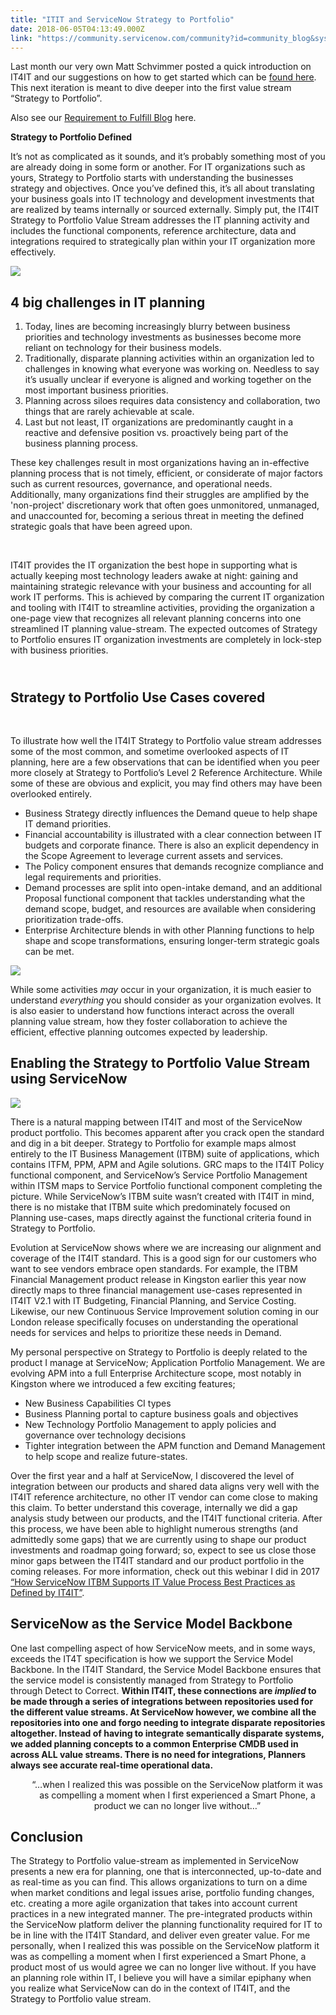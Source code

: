 ```yaml
---
title: "ITIT and ServiceNow Strategy to Portfolio"
date: 2018-06-05T04:13:49.000Z
link: "https://community.servicenow.com/community?id=community_blog&sys_id=151d4eb0db6e9b00feb1a851ca961924"
---
```

<p>Last month our very own Matt Schvimmer posted a quick introduction on IT4IT and our suggestions on how to get started which can be <a title="IT4IT" href="community?id&#61;community_blog&amp;sys_id&#61;b4626e7edb7d1b004837f3231f96196e" rel="nofollow">found here</a>. This next iteration is meant to dive deeper into the first value stream “Strategy to Portfolio”.</p>
<p>Also see our <a href="community?id&#61;community_blog&amp;sys_id&#61;067bb435db4397845ed4a851ca961981" rel="nofollow">Requirement to Fulfill Blog</a> here.</p>
<p><strong>Strategy to Portfolio Defined</strong></p>
<p>It’s not as complicated as it sounds, and it’s probably something most of you are already doing in some form or another. For IT organizations such as yours, Strategy to Portfolio starts with understanding the businesses strategy and objectives. Once you’ve defined this, it’s all about translating your business goals into IT technology and development investments that are realized by teams internally or sourced externally. Simply put, the IT4IT Strategy to Portfolio Value Stream addresses the IT planning activity and includes the functional components, reference architecture, data and integrations required to strategically plan within your IT organization more effectively.</p>
<p><img style="max-width: 100%; max-height: 480px;" src="6dd7ca7cdbaa9b00feb1a851ca961985.iix" /></p>
<h2><strong>4 big challenges in IT planning</strong></h2>
<ol><li>Today, lines are becoming increasingly blurry between business priorities and technology investments as businesses become more reliant on technology for their business models.</li><li>Traditionally, disparate planning activities within an organization led to challenges in knowing what everyone was working on. Needless to say it’s usually unclear if everyone is aligned and working together on the most important business priorities.</li><li>Planning across siloes requires data consistency and collaboration, two things that are rarely achievable at scale.</li><li>Last but not least, IT organizations are predominantly caught in a reactive and defensive position vs. proactively being part of the business planning process.</li></ol>
<p>These key challenges result in most organizations having an in-effective planning process that is not timely, efficient, or considerate of major factors such as current resources, governance, and operational needs.  Additionally, many organizations find their struggles are amplified by the &#39;non-project&#39; discretionary work that often goes unmonitored, unmanaged, and unaccounted for, becoming a serious threat in meeting the defined strategic goals that have been agreed upon.   </p>
<p> </p>
<p>IT4IT provides the IT organization the best hope in supporting what is actually keeping most technology leaders awake at night: gaining and maintaining strategic relevance with your business and accounting for all work IT performs. This is achieved by comparing the current IT organization and tooling with IT4IT to streamline activities, providing the organization a one-page view that recognizes all relevant planning concerns into one streamlined IT planning value-stream. The expected outcomes of Strategy to Portfolio ensures IT organization investments are completely in lock-step with business priorities.</p>
<h2><br /><strong>Strategy to Portfolio Use Cases covered</strong></h2>
<p> </p>
<p>To illustrate how well the IT4IT Strategy to Portfolio value stream addresses some of the most common, and sometime overlooked aspects of IT planning, here are a few observations that can be identified when you peer more closely at Strategy to Portfolio’s Level 2 Reference Architecture. While some of these are obvious and explicit, you may find others may have been overlooked entirely.<strong><br /></strong></p>
<ul><li>Business Strategy directly influences the Demand queue to help shape IT demand priorities.</li><li>Financial accountability is illustrated with a clear connection between IT budgets and corporate finance. There is also an explicit dependency in the Scope Agreement to leverage current assets and services.</li><li>The Policy component ensures that demands recognize compliance and legal requirements and priorities.</li><li>Demand processes are split into open-intake demand, and an additional Proposal functional component that tackles understanding what the demand scope, budget, and resources are available when considering prioritization trade-offs.</li><li>Enterprise Architecture blends in with other Planning functions to help shape and scope transformations, ensuring longer-term strategic goals can be met. </li></ul>
<p><img style="max-width: 100%; max-height: 480px;" src="24a94278dbea9b00feb1a851ca9619ce.iix" /></p>
<p>While some activities <em>may</em> occur in your organization, it is much easier to understand <em>everything</em> you should consider as your organization evolves. It is also easier to understand how functions interact across the overall planning value stream, how they foster collaboration to achieve the efficient, effective planning outcomes expected by leadership.</p>
<h2><strong>Enabling the Strategy to Portfolio Value Stream using ServiceNow</strong></h2>
<p><strong><img style="max-width: 100%; max-height: 480px;" src="ba0ac2bcdbea9b00feb1a851ca9619c3.iix" /></strong></p>
<p>There is a natural mapping between IT4IT and most of the ServiceNow product portfolio. This becomes apparent after you crack open the standard and dig in a bit deeper. Strategy to Portfolio for example maps almost entirely to the IT Business Management (ITBM) suite of applications, which contains ITFM, PPM, APM and Agile solutions. GRC maps to the IT4IT Policy functional component, and ServiceNow’s Service Portfolio Management within ITSM maps to Service Portfolio functional component completing the picture. While ServiceNow’s ITBM suite wasn’t created with IT4IT in mind, there is no mistake that ITBM suite which predominately focused on Planning use-cases, maps directly against the functional criteria found in Strategy to Portfolio.</p>
<p>Evolution at ServiceNow shows where we are increasing our alignment and coverage of the IT4IT standard. This is a good sign for our customers who want to see vendors embrace open standards. For example, the ITBM Financial Management product release in Kingston earlier this year now directly maps to three financial management use-cases represented in IT4IT V2.1 with IT Budgeting, Financial Planning, and Service Costing. Likewise, our new Continuous Service Improvement solution coming in our London release specifically focuses on understanding the operational needs for services and helps to prioritize these needs in Demand.</p>
<p>My personal perspective on Strategy to Portfolio is deeply related to the product I manage at ServiceNow; Application Portfolio Management. We are evolving APM into a full Enterprise Architecture scope, most notably in Kingston where we introduced a few exciting features;</p>
<ul><li>New Business Capabilities CI types</li><li>Business Planning portal to capture business goals and objectives</li><li>New Technology Portfolio Management to apply policies and governance over technology decisions</li><li>Tighter integration between the APM function and Demand Management to help scope and realize future-states.</li></ul>
<p>Over the first year and a half at ServiceNow, I discovered the level of integration between our products and shared data aligns very well with the IT4IT reference architecture, no other IT vendor can come close to making this claim. To better understand this coverage, internally we did a gap analysis study between our products, and the IT4IT functional criteria. After this process, we have been able to highlight numerous strengths (and admittedly some gaps) that we are currently using to shape our product investments and roadmap going forward; so, expect to see us close those minor gaps between the IT4IT standard and our product portfolio in the coming releases. For more information, check out this webinar I did in 2017 <a title="ITBM Supports IT4IT" href="https://www.servicenow.com/lpwbr/how-servicenow-itbm-supports-it-value-process-best-practices-as-defined-by-it4it.html" rel="nofollow">“How ServiceNow ITBM Supports IT Value Process Best Practices as Defined by IT4IT”</a>.</p>
<h2><strong>ServiceNow as the Service Model Backbone</strong></h2>
<p>One last compelling aspect of how ServiceNow meets, and in some ways, exceeds the IT4T specification is how we support the Service Model Backbone. In the IT4IT Standard, the Service Model Backbone ensures that the service model is consistently managed from Strategy to Portfolio through Detect to Correct. <strong>Within IT4IT, these connections are <em>implied</em> to be made through a series of integrations between repositories used for the different value streams. At ServiceNow however, we combine all the repositories into one and forgo needing to integrate disparate repositories altogether. Instead of having to integrate semantically disparate systems, we added planning concepts to a common Enterprise CMDB used in across ALL value streams. There is no need for integrations, Planners always see accurate real-time operational data.</strong></p>
<p style="text-align: center; padding-left: 30px;">“…when I realized this was possible on the ServiceNow platform it was as compelling a moment when I first experienced a Smart Phone, a product we can no longer live without…”</p>
<h2>Conclusion</h2>
<p>The Strategy to Portfolio value-stream as implemented in ServiceNow presents a new era for planning, one that is interconnected, up-to-date and as real-time as you can find. This allows organizations to turn on a dime when market conditions and legal issues arise, portfolio funding changes, etc. creating a more agile organization that takes into account current practices in a new integrated manner. The pre-integrated products within the ServiceNow platform deliver the planning functionality required for IT to be in line with the IT4IT Standard, and deliver even greater value. For me personally, when I realized this was possible on the ServiceNow platform it was as compelling a moment when I first experienced a Smart Phone, a product most of us would agree we can no longer live without. If you have an planning role within IT, I believe you will have a similar epiphany when you realize what ServiceNow can do in the context of IT4IT, and the Strategy to Portfolio value stream.</p>
<p> </p>